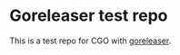 # Goreleaser test repo

This is a test repo for CGO with [goreleaser](https://github.com/goreleaser/goreleaser).
